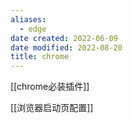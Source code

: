 ```yaml
---
aliases:
  - edge
date created: 2022-06-09
date modified: 2022-08-20
title: chrome
---
```


[[chrome必装插件]]

[[浏览器启动页配置]]